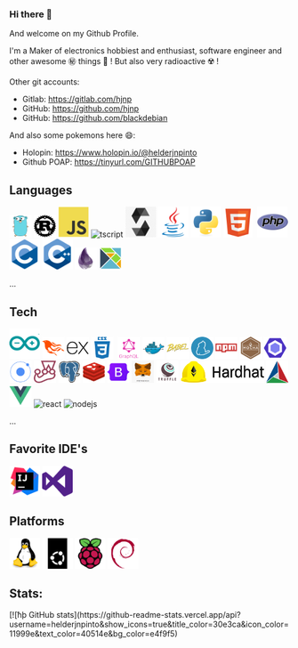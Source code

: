 ### Hi there 👋
And welcome on my Github Profile.

I'm a Maker of electronics hobbiest and enthusiast, software engineer and other awesome ㊙️ things 🚀 !
But also very radioactive ☢️ !

Other git accounts:
- Gitlab: https://gitlab.com/hjnp
- GitHub: https://github.com/hjnp
- GitHub: https://github.com/blackdebian

And also some pokemons here 😄:

- Holopin: https://www.holopin.io/@helderjnpinto
- Github POAP: https://tinyurl.com/GITHUBPOAP

<h2 align="left">Languages</h2>
<p align="left"> 

<img src="https://github.com/devicons/devicon/blob/master/icons/go/go-original.svg" alt="golang" width="40" height="40"/>
<img src="https://raw.githubusercontent.com/devicons/devicon/master/icons/rust/rust-plain.svg" alt="rust" width="40" height="40"/>
<img src="https://github.com/devicons/devicon/blob/master/icons/javascript/javascript-original.svg" alt="javascript" width="55" height="55"/>
<img src="https://cdn.jsdelivr.net/gh/devicons/devicon/icons/typescript/typescript-original.svg" alt="tscript" width="55" height="55" />
<img src="https://github.com/kroim/profile/blob/master/icons/icon_solidity.png?raw=true" alt="solidity" width="55" height="55"/>
<img src="https://github.com/devicons/devicon/blob/master/icons/java/java-original.svg" alt="java" width="55" height="55"/>
<img src="https://github.com/devicons/devicon/blob/master/icons/python/python-original.svg" alt="python" width="55" height="55"/>
<img src="https://github.com/devicons/devicon/blob/master/icons/html5/html5-original.svg" title="HTML5" alt="HTML" width="53" height="52"/>&nbsp;
<img src="https://raw.githubusercontent.com/devicons/devicon/master/icons/php/php-original.svg" alt="php" width="55" height="55"/>
<img src="https://github.com/devicons/devicon/blob/master/icons/c/c-original.svg" alt="c" width="55" height="55"/>
<img src="https://raw.githubusercontent.com/devicons/devicon/master/icons/cplusplus/cplusplus-original.svg" alt="c" width="55" height="55"/>
<img src="https://raw.githubusercontent.com/devicons/devicon/master/icons/elixir/elixir-original.svg" alt="elixir" width="40" height="40"/>
<img src="https://github.com/devicons/devicon/blob/master/icons/elm/elm-original.svg" alt="elm" width="40" height="40"/>

<p>...</p>
</p>

<h2 align="left">Tech</h2>
<p align="left"> 
<img src="https://raw.githubusercontent.com/devicons/devicon/master/icons/arduino/arduino-original.svg" alt="arduino" width="55" height="55"/>
<img src="https://raw.githubusercontent.com/devicons/devicon/master/icons/phoenix/phoenix-original.svg" alt="phoenix" width="40" height="40"/>
<img src="https://raw.githubusercontent.com/devicons/devicon/master/icons/express/express-original.svg" alt="express" width="40" height="40"/>
<img src="https://github.com/devicons/devicon/blob/master/icons/css3/css3-plain-wordmark.svg"  title="CSS3" alt="CSS" width="40" height="40"/>&nbsp; 
<img src="https://raw.githubusercontent.com/devicons/devicon/master/icons/graphql/graphql-plain-wordmark.svg" alt="javascript" width="40" height="40"/>
<img src="https://github.com/devicons/devicon/blob/master/icons/docker/docker-original.svg" alt="javascript" width="40" height="40"/>
<img src="https://raw.githubusercontent.com/devicons/devicon/master/icons/babel/babel-original.svg" alt="javascript" width="40" height="40"/>
<img src="https://github.com/devicons/devicon/blob/master/icons/yarn/yarn-original.svg" alt="yarn" width="40" height="40"/>
<img src="https://raw.githubusercontent.com/devicons/devicon/master/icons/npm/npm-original-wordmark.svg" alt="npm" width="40" height="40"/>
<img src="https://raw.githubusercontent.com/devicons/devicon/master/icons/mocha/mocha-plain.svg" alt="mocha" width="40" height="40"/>
<img src="https://raw.githubusercontent.com/devicons/devicon/master/icons/eslint/eslint-original.svg" alt="jest" width="40" height="40"/>
<img src="https://raw.githubusercontent.com/devicons/devicon/master/icons/ionic/ionic-original.svg" alt="ionic" width="40" height="40"/>
<img src="https://github.com/devicons/devicon/blob/master/icons/jest/jest-plain.svg" alt="jest" width="40" height="40"/>
<img src="https://raw.githubusercontent.com/devicons/devicon/master/icons/postgresql/postgresql-original.svg" alt="postgres" width="40" height="40"/>
<img src="https://raw.githubusercontent.com/devicons/devicon/master/icons/redis/redis-original.svg" alt="redis" width="40" height="40"/>
<img src="https://raw.githubusercontent.com/devicons/devicon/master/icons/bootstrap/bootstrap-original.svg" alt="javascript" width="40" height="40"/>
<img src="https://raw.githubusercontent.com/kroim/profile/master/icons/icon_metamask.png" alt="metamask" width="40" height="40"/>
<img src="https://raw.githubusercontent.com/kroim/profile/master/icons/icon_truffle.png" alt="truffle" width="40" height="40"/>
<img src="https://raw.githubusercontent.com/NomicFoundation/hardhat/main/docs/src/assets/hardhat-logo.svg" alt="hardhat" width="150" height="40"/>
<img src="https://raw.githubusercontent.com/devicons/devicon/master/icons/cmake/cmake-original.svg" alt="cmake" width="40" height="40"/>
<img src="https://raw.githubusercontent.com/devicons/devicon/master/icons/vuejs/vuejs-original.svg" alt="vue" width="40" height="40"/>
<img src="https://camo.githubusercontent.com/c2568ca449a0dd817656010512e345341036abb8f462ad74c5d7aea675094003/68747470733a2f2f63646e2e69636f6e73636f75742e636f6d2f69636f6e2f667265652f706e672d3132382f72656163742d313137353130392e706e67" alt="react" width="40" height="40"/>
<img src="https://camo.githubusercontent.com/9cf413f1f5525a3b36c6d8bdf0e80b4ab8a157505e9f39eb1421b04096db999c/68747470733a2f2f63646e2e69636f6e73636f75742e636f6d2f69636f6e2f667265652f706e672d3132382f6e6f64656a732d322d3232363033352e706e67" alt="nodejs" width="80" height="80"/>
<p>...</p>
</p>  

<h2 align="left">Favorite IDE's</h2>
<p align="left"> 
<img src="https://raw.githubusercontent.com/devicons/devicon/master/icons/intellij/intellij-original.svg" alt="intellij" width="55" height="55"/>
<img src="https://raw.githubusercontent.com/devicons/devicon/master/icons/visualstudio/visualstudio-plain.svg" alt="vscode" width="55" height="55"/>
</p>
 
<h2 align="left">Platforms</h2>
<p align="left"> 
<img src="https://raw.githubusercontent.com/devicons/devicon/master/icons/linux/linux-original.svg" alt="linux" width="55" height="55"/>
<img src="https://github.com/devicons/devicon/blob/master/icons/ubuntu/ubuntu-plain.svg" alt="ubuntu" width="55" height="55"/>
<img src="https://raw.githubusercontent.com/devicons/devicon/master/icons/raspberrypi/raspberrypi-original.svg" alt="ubuntu" width="55" height="55"/>
<img src="https://raw.githubusercontent.com/devicons/devicon/master/icons/debian/debian-original.svg" alt="debian" width="55" height="55"/>
</p>
 
<h2>Stats:</h2>
<p align="left">
 [![ħþ GitHub stats](https://github-readme-stats.vercel.app/api?username=helderjnpinto&show_icons=true&title_color=30e3ca&icon_color=11999e&text_color=40514e&bg_color=e4f9f5)
</p>

